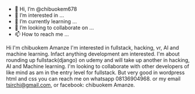 - 👋 Hi, I’m @chibuokem678
- 👀 I’m interested in ...
- 🌱 I’m currently learning ...
- 💞️ I’m looking to collaborate on ...
- 📫 How to reach me ...

<!---
chibuokem678/chibuokem678 is a ✨ special ✨ repository because its `README.md` (this file) appears on your GitHub profile.
You can click the Preview link to take a look at your changes.
--->
Hi I'm chibuokem Amanze
I'm interested in fullstack, hacking, vr, AI and machine learning. Infact anything development am interested.
I'm about rounding up fullstack(django) on udemy and will take up another in hacking, AI and Machine learning.
I'm looking to collaborate with other developers of like mind as am in the entry level for fullstack. But very good in wordpress html and css
you can reach me on whatsapp 08136904968. or my email tsirchi@gmail.com, or facebook: chibuokem Amanze.
